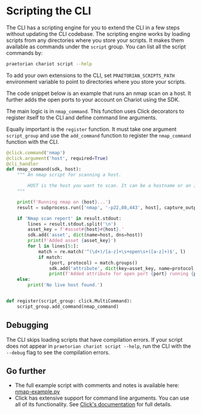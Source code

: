 # Scripting the CLI

The CLI has a scripting engine for you to extend the CLI in a few steps without updating
the CLI codebase. The scripting engine works by loading scripts from any directories where
you store your scripts. It makes them available as commands under the `script` group. You
can list all the script commands by:

```zsh
praetorian chariot script --help
```

To add your own extensions to the CLI, set `PRAETORIAN_SCRIPTS_PATH` environment variable
to point to directories where you store your scripts.

The code snippet below is an example that runs an nmap scan on a host. It further adds
the open ports to your account on Chariot using the SDK.

The main logic is in `nmap_command`. This function uses Click decorators to register itself
to the CLI and define command line arguments.

Equally important is the `register` function. It must take one argument `script_group` and
use the `add_command` function to register the `nmap_command` function with the CLI.

```python
@click.command('nmap')
@click.argument('host', required=True)
@cli_handler
def nmap_command(sdk, host):
    """ An nmap script for scanning a host.

        HOST is the host you want to scan. It can be a hostname or an IP address.
    """

    print(f'Running nmap on {host}...')
    result = subprocess.run(['nmap', '-p22,80,443', host], capture_output=True, text=True)

    if 'Nmap scan report' in result.stdout:
        lines = result.stdout.split('\n')
        asset_key = f'#asset#{host}#{host}.'
        sdk.add('asset', dict(name=host, dns=host))
        print(f'Added asset {asset_key}')
        for l in lines[5:]:
            match = re.match('^(\d+)/[a-z]+\s+open\s+([a-z]+)$', l)
            if match:
                (port, protocol) = match.groups()
                sdk.add('attribute', dict(key=asset_key, name=protocol, value=port))
                print(f'Added attribute for open port {port} running {protocol}.')
    else:
        print('No live host found.')


def register(script_group: click.MultiCommand):
    script_group.add_command(nmap_command)
```

## Debugging

The CLI skips loading scripts that have compilation errors. If your script does not
appear in `praetorian chariot script --help`, run the CLI with the `--debug` flag to
see the compilation errors.

## Go further

- The full example script with comments and notes is available here:
  [nmap-example.py](https://github.com/praetorian-inc/praetorian-cli/blob/main/praetorian_cli/scripts/commands/nmap-example.py)
- Click has extensive support for command line arguments. You can use all of its functionality. See
  [Click's documentation](https://click.palletsprojects.com/en/8.1.x/parameters/) for full details.


  



